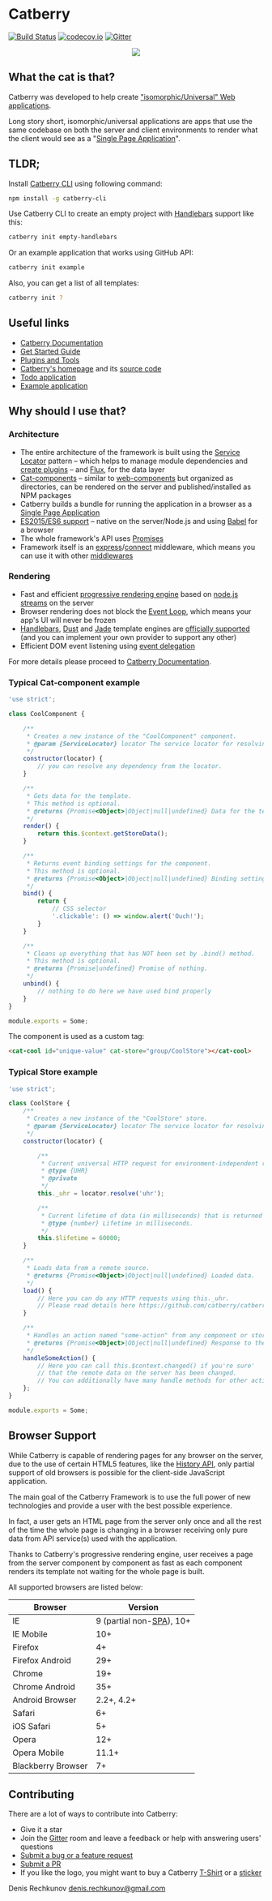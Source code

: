# Catberry

[![Build Status](https://travis-ci.org/catberry/catberry.svg?branch=master)](https://travis-ci.org/catberry/catberry) [![codecov.io](http://codecov.io/github/catberry/catberry/coverage.svg?branch=master)](http://codecov.io/github/catberry/catberry?branch=master)
[![Gitter](https://badges.gitter.im/Join%20Chat.svg)](https://gitter.im/catberry/main?utm_source=badge&utm_medium=badge&utm_campaign=pr-badge&utm_content=body_badge)

<p align="center">
  <img src="https://raw.githubusercontent.com/catberry/catberry/master/docs/images/logo.png" />
</p>

## What the cat is that?

Catberry was developed to help create ["isomorphic/Universal" Web applications](https://github.com/catberry/catberry/blob/8.5.0/docs/index.md#isomorphicuniversal-applications).

Long story short, isomorphic/universal applications are apps that use the same codebase on both the server and client environments to render what the client would see as a "[Single Page Application](http://en.wikipedia.org/wiki/Single_Page_Application)".

## TLDR;

Install [Catberry CLI](https://www.npmjs.com/package/catberry-cli) using following command:

```bash
npm install -g catberry-cli
```

Use Catberry CLI to create an empty project with [Handlebars](http://handlebarsjs.com/) support like this:

```bash
catberry init empty-handlebars
```

Or an example application that works using GitHub API:

```bash
catberry init example
```

Also, you can get a list of all templates:

```bash
catberry init ?
```

## Useful links

* [Catberry Documentation](https://github.com/catberry/catberry/blob/8.5.0/docs/index.md)
* [Get Started Guide](https://github.com/catberry/catberry/blob/8.5.0/docs/index.md#get-started)
* [Plugins and Tools](https://github.com/catberry/catberry/blob/8.5.0/docs/index.md#plugins-and-tools)
* [Catberry's homepage](http://catberry.org) and its [source code](https://github.com/catberry/catberry-homepage)
* [Todo application](https://github.com/catberry/catberry-todomvc)
* [Example application](https://github.com/catberry/catberry-example)

## Why should I use that?

### Architecture

* The entire architecture of the framework is built using the [Service Locator](https://github.com/catberry/catberry/blob/8.5.0/docs/index.md#service-locator) pattern – which helps to manage module dependencies and [create plugins](https://github.com/catberry/catberry/) – and [Flux](https://github.com/catberry/catberry/blob/8.5.0/docs/index.md#flux), for the data layer
* [Cat-components](https://github.com/catberry/catberry/blob/8.5.0/docs/index.md#cat-components) – similar to [web-components](http://webcomponents.org/) but organized as directories, can be rendered on the server and published/installed as NPM packages
* Catberry builds a bundle for running the application in a browser as a [Single Page Application](http://en.wikipedia.org/wiki/Single_Page_Application)
* [ES2015/ES6 support](https://nodejs.org/en/docs/es6/) – native on the server/Node.js and using [Babel](http://babeljs.io/) for a browser
* The whole framework's API uses [Promises](https://developer.mozilla.org/en/docs/Web/JavaScript/Reference/Global_Objects/Promise)
* Framework itself is an [express](https://github.com/visionmedia/express)/[connect](https://github.com/senchalabs/connect) middleware, which means you can use it with other [middlewares](http://expressjs.com/en/guide/using-middleware.html)

### Rendering

* Fast and efficient [progressive rendering engine](http://www.phpied.com/progressive-rendering-via-multiple-flushes/) based on
[node.js streams](http://nodejs.org/api/stream.html#stream_api_for_stream_implementors) on the server
* Browser rendering does not block the [Event Loop](https://developer.mozilla.org/en/docs/Web/JavaScript/EventLoop), which means your app's UI will never be frozen
* [Handlebars](https://github.com/catberry/catberry-handlebars), [Dust](https://github.com/catberry/catberry-dust) and
[Jade](https://github.com/catberry/catberry-jade) template engines are [officially supported](https://github.com/catberry/catberry/blob/8.5.0/docs/index.md#template-engines) (and you can implement your own provider to support any other)
* Efficient DOM event listening using [event delegation](http://davidwalsh.name/event-delegate)

For more details please proceed to [Catberry Documentation](https://github.com/catberry/catberry/blob/8.5.0/docs/index.md).

### Typical Cat-component example

```javascript
'use strict';

class CoolComponent {

	/**
	 * Creates a new instance of the "CoolComponent" component.
	 * @param {ServiceLocator} locator The service locator for resolving dependencies.
	 */
	constructor(locator) {
		// you can resolve any dependency from the locator.
	}

	/**
	 * Gets data for the template.
	 * This method is optional.
	 * @returns {Promise<Object>|Object|null|undefined} Data for the template.
	 */
	render() {
		return this.$context.getStoreData();
	}

	/**
	 * Returns event binding settings for the component.
	 * This method is optional.
	 * @returns {Promise<Object>|Object|null|undefined} Binding settings.
	 */
	bind() {
		return {
		    // CSS selector
		    '.clickable': () => window.alert('Ouch!');
		}
	}

	/**
	 * Cleans up everything that has NOT been set by .bind() method.
	 * This method is optional.
	 * @returns {Promise|undefined} Promise of nothing.
	 */
	unbind() {
		// nothing to do here we have used bind properly
	}
}

module.exports = Some;
```

The component is used as a custom tag:

```html
<cat-cool id="unique-value" cat-store="group/CoolStore"></cat-cool>
```

### Typical Store example

```javascript
'use strict';

class CoolStore {
	/**
	 * Creates a new instance of the "CoolStore" store.
	 * @param {ServiceLocator} locator The service locator for resolving dependencies.
	 */
	constructor(locator) {

		/**
		 * Current universal HTTP request for environment-independent requests.
		 * @type {UHR}
		 * @private
		 */
		this._uhr = locator.resolve('uhr');

		/**
		 * Current lifetime of data (in milliseconds) that is returned by this store.
		 * @type {number} Lifetime in milliseconds.
		 */
		this.$lifetime = 60000;
	}

	/**
	 * Loads data from a remote source.
	 * @returns {Promise<Object>|Object|null|undefined} Loaded data.
	 */
	load() {
		// Here you can do any HTTP requests using this._uhr.
		// Please read details here https://github.com/catberry/catberry-uhr.
	}

	/**
	 * Handles an action named "some-action" from any component or store.
	 * @returns {Promise<Object>|Object|null|undefined} Response to the component/store.
	 */
	handleSomeAction() {
		// Here you can call this.$context.changed() if you're sure'
		// that the remote data on the server has been changed.
		// You can additionally have many handle methods for other actions.
	};
}

module.exports = Some;
```

## Browser Support
While Catberry is capable of rendering pages for any browser on the server, due to the use of certain HTML5 features, like the [History API](https://developer.mozilla.org/en-US/docs/Web/Guide/API/DOM/Manipulating_the_browser_history), only partial support of old browsers is possible for the client-side JavaScript application.

The main goal of the Catberry Framework is to use the full power of new technologies and provide a user with the best possible experience.

In fact, a user gets an HTML page from the server only once and all the rest of the time the whole page is changing in a browser receiving only pure data from API service(s) used with the application.

Thanks to Catberry's progressive rendering engine, user receives a page from the server component by component as fast as each component renders its template not waiting for the whole page is built.

All supported browsers are listed below:

| Browser			| Version		|
|-------------|-----------|
| IE | 9 (partial non-[SPA](http://en.wikipedia.org/wiki/Single-page_application)), 10+ |
| IE Mobile | 10+ |
| Firefox | 4+ |
| Firefox Android | 29+ |
| Chrome | 19+ |
| Chrome Android | 35+ |
| Android Browser | 2.2+, 4.2+ |
| Safari | 6+ |
| iOS Safari | 5+ |
| Opera | 12+ |
| Opera Mobile | 11.1+ |
| Blackberry Browser| 7+ |

## Contributing

There are a lot of ways to contribute into Catberry:

* Give it a star
* Join the [Gitter](https://gitter.im/catberry/main) room and leave a feedback or help with answering users' questions
* [Submit a bug or a feature request](https://github.com/catberry/catberry/issues)
* [Submit a PR](https://github.com/catberry/catberry/blob/8.5.0/CONTRIBUTING.md)
* If you like the logo, you might want to buy a Catberry [T-Shirt](http://www.redbubble.com/people/catberryjs/works/14439373-catberry-js-framework-logo?p=t-shirt) or a [sticker](http://www.redbubble.com/people/catberryjs/works/14439373-catberry-js-framework-logo?p=sticker)

Denis Rechkunov <denis.rechkunov@gmail.com>
